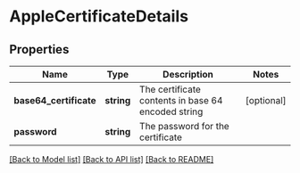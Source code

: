 # AppleCertificateDetails

## Properties
Name | Type | Description | Notes
------------ | ------------- | ------------- | -------------
**base64_certificate** | **string** | The certificate contents in base 64 encoded string | [optional] 
**password** | **string** | The password for the certificate | 

[[Back to Model list]](../README.md#documentation-for-models) [[Back to API list]](../README.md#documentation-for-api-endpoints) [[Back to README]](../README.md)

